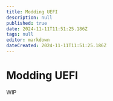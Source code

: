 ```yaml
---
title: Modding UEFI
description: null
published: true
date: 2024-11-11T11:51:25.186Z
tags: null
editor: markdown
dateCreated: 2024-11-11T11:51:25.186Z
---
```


# Modding UEFI

WIP
